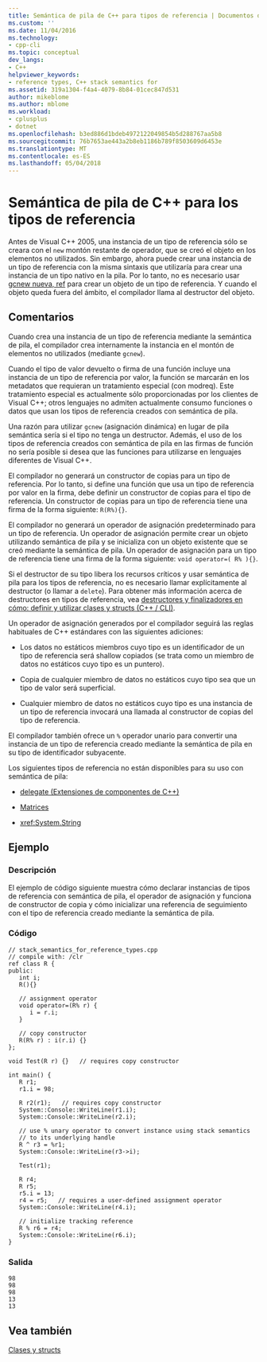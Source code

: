 ```yaml
---
title: Semántica de pila de C++ para tipos de referencia | Documentos de Microsoft
ms.custom: ''
ms.date: 11/04/2016
ms.technology:
- cpp-cli
ms.topic: conceptual
dev_langs:
- C++
helpviewer_keywords:
- reference types, C++ stack semantics for
ms.assetid: 319a1304-f4a4-4079-8b84-01cec847d531
author: mikeblome
ms.author: mblome
ms.workload:
- cplusplus
- dotnet
ms.openlocfilehash: b3ed886d1bdeb4972122049854b5d288767aa5b8
ms.sourcegitcommit: 76b7653ae443a2b8eb1186b789f8503609d6453e
ms.translationtype: MT
ms.contentlocale: es-ES
ms.lasthandoff: 05/04/2018
---
```

# <a name="c-stack-semantics-for-reference-types"></a>Semántica de pila de C++ para los tipos de referencia
Antes de Visual C++ 2005, una instancia de un tipo de referencia sólo se creara con el `new` montón restante de operador, que se creó el objeto en los elementos no utilizados. Sin embargo, ahora puede crear una instancia de un tipo de referencia con la misma sintaxis que utilizaría para crear una instancia de un tipo nativo en la pila. Por lo tanto, no es necesario usar [gcnew nueva, ref](../windows/ref-new-gcnew-cpp-component-extensions.md) para crear un objeto de un tipo de referencia. Y cuando el objeto queda fuera del ámbito, el compilador llama al destructor del objeto.  
  
## <a name="remarks"></a>Comentarios  
 Cuando crea una instancia de un tipo de referencia mediante la semántica de pila, el compilador crea internamente la instancia en el montón de elementos no utilizados (mediante `gcnew`).  
  
 Cuando el tipo de valor devuelto o firma de una función incluye una instancia de un tipo de referencia por valor, la función se marcarán en los metadatos que requieran un tratamiento especial (con modreq). Este tratamiento especial es actualmente sólo proporcionadas por los clientes de Visual C++; otros lenguajes no admiten actualmente consumo funciones o datos que usan los tipos de referencia creados con semántica de pila.  
  
 Una razón para utilizar `gcnew` (asignación dinámica) en lugar de pila semántica sería si el tipo no tenga un destructor. Además, el uso de los tipos de referencia creados con semántica de pila en las firmas de función no sería posible si desea que las funciones para utilizarse en lenguajes diferentes de Visual C++.  
  
 El compilador no generará un constructor de copias para un tipo de referencia. Por lo tanto, si define una función que usa un tipo de referencia por valor en la firma, debe definir un constructor de copias para el tipo de referencia. Un constructor de copias para un tipo de referencia tiene una firma de la forma siguiente: `R(R%){}`.  
  
 El compilador no generará un operador de asignación predeterminado para un tipo de referencia. Un operador de asignación permite crear un objeto utilizando semántica de pila y se inicializa con un objeto existente que se creó mediante la semántica de pila. Un operador de asignación para un tipo de referencia tiene una firma de la forma siguiente: `void operator=( R% ){}`.  
  
 Si el destructor de su tipo libera los recursos críticos y usar semántica de pila para los tipos de referencia, no es necesario llamar explícitamente al destructor (o llamar a `delete`). Para obtener más información acerca de destructores en tipos de referencia, vea [destructores y finalizadores en cómo: definir y utilizar clases y structs (C++ / CLI)](../dotnet/how-to-define-and-consume-classes-and-structs-cpp-cli.md#BKMK_Destructors_and_finalizers).  
  
 Un operador de asignación generados por el compilador seguirá las reglas habituales de C++ estándares con las siguientes adiciones:  
  
-   Los datos no estáticos miembros cuyo tipo es un identificador de un tipo de referencia será shallow copiados (se trata como un miembro de datos no estáticos cuyo tipo es un puntero).  
  
-   Copia de cualquier miembro de datos no estáticos cuyo tipo sea que un tipo de valor será superficial.  
  
-   Cualquier miembro de datos no estáticos cuyo tipo es una instancia de un tipo de referencia invocará una llamada al constructor de copias del tipo de referencia.  
  
 El compilador también ofrece un `%` operador unario para convertir una instancia de un tipo de referencia creado mediante la semántica de pila en su tipo de identificador subyacente.  
  
 Los siguientes tipos de referencia no están disponibles para su uso con semántica de pila:  
  
-   [delegate (Extensiones de componentes de C++)](../windows/delegate-cpp-component-extensions.md)  
  
-   [Matrices](../windows/arrays-cpp-component-extensions.md)  
  
-   <xref:System.String>  
  
## <a name="example"></a>Ejemplo  
  
### <a name="description"></a>Descripción  
 El ejemplo de código siguiente muestra cómo declarar instancias de tipos de referencia con semántica de pila, el operador de asignación y funciona de constructor de copia y cómo inicializar una referencia de seguimiento con el tipo de referencia creado mediante la semántica de pila.  
  
### <a name="code"></a>Código  
  
```  
// stack_semantics_for_reference_types.cpp  
// compile with: /clr  
ref class R {  
public:  
   int i;  
   R(){}  
  
   // assignment operator  
   void operator=(R% r) {  
      i = r.i;  
   }  
  
   // copy constructor  
   R(R% r) : i(r.i) {}  
};  
  
void Test(R r) {}   // requires copy constructor  
  
int main() {  
   R r1;  
   r1.i = 98;  
  
   R r2(r1);   // requires copy constructor  
   System::Console::WriteLine(r1.i);  
   System::Console::WriteLine(r2.i);  
  
   // use % unary operator to convert instance using stack semantics  
   // to its underlying handle  
   R ^ r3 = %r1;  
   System::Console::WriteLine(r3->i);  
  
   Test(r1);  
  
   R r4;  
   R r5;  
   r5.i = 13;  
   r4 = r5;   // requires a user-defined assignment operator  
   System::Console::WriteLine(r4.i);  
  
   // initialize tracking reference  
   R % r6 = r4;  
   System::Console::WriteLine(r6.i);  
}  
```  
  
### <a name="output"></a>Salida  
  
```  
98  
98  
98  
13  
13  
```  
  
## <a name="see-also"></a>Vea también  
 [Clases y structs](../windows/classes-and-structs-cpp-component-extensions.md)